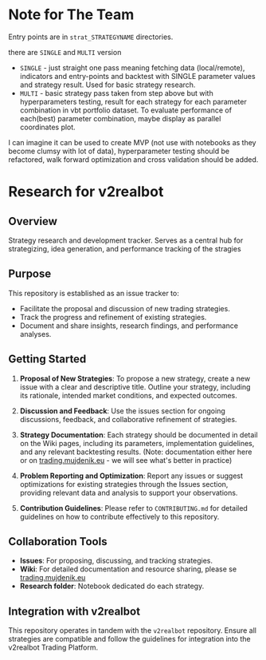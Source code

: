 # Note for The Team

Entry points are in `strat_STRATEGYNAME` directories.

there are `SINGLE` and `MULTI` version
- `SINGLE` - just straight one pass meaning fetching data (local/remote), indicators and entry-points and backtest with SINGLE parameter values and strategy result. Used for basic strategy research.
- `MULTI` - basic strategy pass taken from step above but with hyperparameters testing, result for each strategy for each parameter combination in vbt portfolio dataset. To evaluate performance of each(best) parameter combination, maybe display as parallel coordinates plot.

I can imagine it can be used to create MVP (not use with notebooks as they become clumsy with lot of data), hyperparameter testing should be refactored, walk forward optimization and cross validation should be added.

# Research for v2realbot

## Overview
Strategy research and development tracker. Serves as a central hub for strategizing, idea generation, and performance tracking of the stragies

## Purpose
This repository is established as an issue tracker to:
- Facilitate the proposal and discussion of new trading strategies.
- Track the progress and refinement of existing strategies.
- Document and share insights, research findings, and performance analyses.

## Getting Started
1. **Proposal of New Strategies**: To propose a new strategy, create a new issue with a clear and descriptive title. Outline your strategy, including its rationale, intended market conditions, and expected outcomes.

2. **Discussion and Feedback**: Use the issues section for ongoing discussions, feedback, and collaborative refinement of strategies.

3. **Strategy Documentation**: Each strategy should be documented in detail on the Wiki pages, including its parameters, implementation guidelines, and any relevant backtesting results. (Note: documentation either here or on [trading.mujdenik.eu](trading.mujdenik.eu) - we will see what's better in practice)

4. **Problem Reporting and Optimization**: Report any issues or suggest optimizations for existing strategies through the Issues section, providing relevant data and analysis to support your observations.

5. **Contribution Guidelines**: Please refer to `CONTRIBUTING.md` for detailed guidelines on how to contribute effectively to this repository.

## Collaboration Tools
- **Issues**: For proposing, discussing, and tracking strategies.
- **Wiki**: For detailed documentation and resource sharing, please se [trading.mujdenik.eu](trading.mujdenik.eu)
- **Research folder**: Notebook dedicated do each strategy.

## Integration with v2realbot
This repository operates in tandem with the `v2realbot` repository. Ensure all strategies are compatible and follow the guidelines for integration into the v2realbot Trading Platform.
